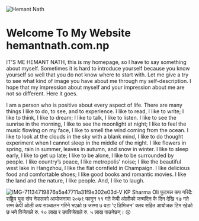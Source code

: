 
![Hemant Nath ](https://user-images.githubusercontent.com/124064543/215933498-626224b7-3ca7-437c-9952-8939301c7d36.jpg)
# Welcome To My Website hemantnath.com.np



IT'S ME HEMANT NATH, this is my homepage, so I have to say something about myself. Sometimes it is hard to introduce yourself because you know yourself so well that you do not know where to start with. Let me give a try to see what kind of image you have about me through my self-description. I hope that my impression about myself and your impression about me are not so different. Here it goes.

I am a person who is positive about every aspect of life. There are many things I like to do, to see, and to experience. I like to read, I like to write; I like to think, I like to dream; I like to talk, I like to listen. I like to see the sunrise in the morning, I like to see the moonlight at night; I like to feel the music flowing on my face, I like to smell the wind coming from the ocean. I like to look at the clouds in the sky with a blank mind, I like to do thought experiment when I cannot sleep in the middle of the night. I like flowers in spring, rain in summer, leaves in autumn, and snow in winter. I like to sleep early, I like to get up late; I like to be alone, I like to be surrounded by people. I like country’s peace, I like metropolis’ noise; I like the beautiful west lake in Hangzhou, I like the flat cornfield in Champaign. I like delicious food and comfortable shoes; I like good books and romantic movies. I like the land and the nature, I like people. And, I like to laugh.








![IMG-71134719876a5a47711a31f9e302e03d-V](https://user-images.githubusercontent.com/124064543/215935807-dd3dc5f6-029f-4e15-89a0-17849bee5d21.jpg)
KP Sharma Oli फुटबल कप गरिदै: राष्ट्रिय युवा संघ नेपालको आयोजनामा २०७९ फागुन ११ गते केपी ओलीको जन्मदिन कै दिन देखि १७ गते सम्म केपी ओली कप सञ्चालन गरिने भएको छ जस्मा ७ वटा 'ए डिभिजन' क्लब सहित आयोजक टिम रहेको छ भने विजेताले रु. १० लाख र उपविजेताले रु. ५ लाख पाउनेछन्। 😲
